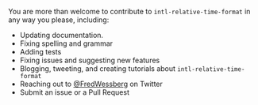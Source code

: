 You are more than welcome to contribute to `intl-relative-time-format` in any way you please, including:

- Updating documentation.
- Fixing spelling and grammar
- Adding tests
- Fixing issues and suggesting new features
- Blogging, tweeting, and creating tutorials about `intl-relative-time-format`
- Reaching out to [@FredWessberg](https://twitter.com/FredWessberg) on Twitter
- Submit an issue or a Pull Request
